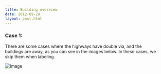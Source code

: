 ```yaml
---
title: Building overview
date: 2012-09-28
layout: post.html
---
```

### Case 1:
There are some cases where the highways have double via, and the buildings are away, as you can see in the images below. In these cases, we skip them when labeling.

![image](https://user-images.githubusercontent.com/19536044/58639451-8f3b4700-82bc-11e9-96f2-71df914023b5.png)